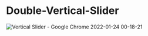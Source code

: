 # Double-Vertical-Slider
![Vertical Slider - Google Chrome 2022-01-24 00-18-21](https://user-images.githubusercontent.com/48691866/150698550-666772d4-8e1c-4400-b4ee-870453278572.gif)
